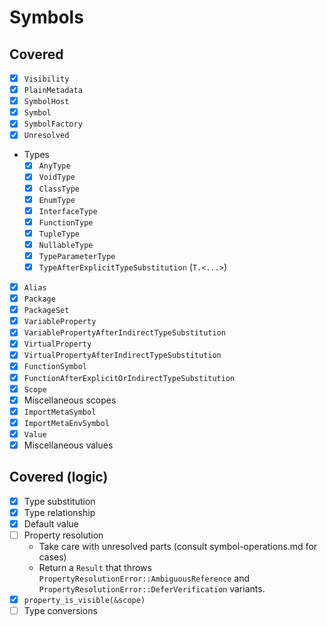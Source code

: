 # Symbols

## Covered

* [x] `Visibility`
* [x] `PlainMetadata`
* [x] `SymbolHost`
* [x] `Symbol`
* [x] `SymbolFactory`
* [x] `Unresolved`
* Types
  * [x] `AnyType`
  * [x] `VoidType`
  * [x] `ClassType`
  * [x] `EnumType`
  * [x] `InterfaceType`
  * [x] `FunctionType`
  * [x] `TupleType`
  * [x] `NullableType`
  * [x] `TypeParameterType`
  * [x] `TypeAfterExplicitTypeSubstitution` (`T.<...>`)
* [x] `Alias`
* [x] `Package`
* [x] `PackageSet`
* [x] `VariableProperty`
* [x] `VariablePropertyAfterIndirectTypeSubstitution`
* [x] `VirtualProperty`
* [x] `VirtualPropertyAfterIndirectTypeSubstitution`
* [x] `FunctionSymbol`
* [x] `FunctionAfterExplicitOrIndirectTypeSubstitution`
* [x] `Scope`
* [x] Miscellaneous scopes
* [x] `ImportMetaSymbol`
* [x] `ImportMetaEnvSymbol`
* [x] `Value`
* [x] Miscellaneous values

## Covered (logic)

* [x] Type substitution
* [x] Type relationship
* [x] Default value
* [ ] Property resolution
  * Take care with unresolved parts (consult symbol-operations.md for cases)
  * Return a `Result` that throws `PropertyResolutionError::AmbiguousReference` and `PropertyResolutionError::DeferVerification` variants.
* [x] `property_is_visible(&scope)`
* [ ] Type conversions